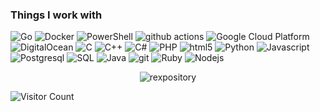 

<h3>Things I work with</h3>
<p>
  <img alt="Go" src="https://img.shields.io/badge/Go-00ADD8?style=flat-square&logo=go&logoColor=white" />
  <img alt="Docker" src="https://img.shields.io/badge/-Docker-46a2f1?style=flat-square&logo=docker&logoColor=white" />
  <img alt="PowerShell" src="https://img.shields.io/static/v1?logo=powershell&message=PowerShell&color=5580ff&logoColor=white&style=flat-square&label=%20" />
  <img alt="github actions" src="https://img.shields.io/badge/-Github_Actions-2088FF?style=flat-square&logo=github-actions&logoColor=white" />
  <img alt="Google Cloud Platform" src="https://img.shields.io/badge/-Google_Cloud_Platform-1a73e8?style=flat-square&logo=google-cloud&logoColor=white" />
  <img alt="DigitalOcean" src="https://img.shields.io/static/v1?logo=digitalocean&message=DigitalOcean&color=00122A&label=%20&style=flat-square" />
  <img alt="C" src="https://img.shields.io/badge/C-00599C?style=flat-square&logo=c&logoColor=white" />
  <img alt="C++" src="https://img.shields.io/badge/C%2B%2B-0c5682?style=flat-square&logo=c%2B%2B&logoColor=white" />
  <img alt="C#" src="https://img.shields.io/badge/C%23-7852ff?style=flat-square&logo=c-sharp&logoColor=white" />
  <img alt="PHP" src="https://img.shields.io/badge/PHP-430098?style=flat-square&logo=php&logoColor=white" />
  <img alt="html5" src="https://img.shields.io/badge/-HTML5-311C87?style=flat-square&logo=html5&logoColor=white" />
  <img alt="Python" src="https://img.shields.io/badge/Python-764ABC?style=flat-square&logo=python&logoColor=white" />  
  <img alt="Javascript" src="https://img.shields.io/badge/JavaScript-B7178C?style=flat-square&logo=javascript&logoColor=F7DF1E" />
  <img alt="Postgresql" src="https://img.shields.io/static/v1?logo=postgresql&message=PostgreSQL&color=E10098&logoColor=white&style=flat-square&label=%20" />
  <img alt="SQL" src="https://img.shields.io/badge/MySQL-CC6699?style=flat-square&logo=mysql&logoColor=white" />
  <img alt="Java" src="https://img.shields.io/badge/Java-ED8B00?style=flat-square&logo=java&logoColor=white" />
  <img alt="git" src="https://img.shields.io/badge/-Git-F05032?style=flat-square&logo=git&logoColor=white" />
  <img alt="Ruby" src="https://img.shields.io/badge/Ruby-CC342D?style=flat-square&logo=ruby&logoColor=white" />
  <img alt="Nodejs" src="https://img.shields.io/badge/-Nodejs-E34F26?style=flat-square&logo=Node.js&logoColor=white" />
</p> 





<p align="center"><img src="https://github-readme-streak-stats.herokuapp.com/?user=rexpository&theme=black-ice&hide_border=true&stroke=0000&background=0D1117&ring=e05397&fire=e05397&currStreakLabel=e05397" alt="rexpository" /></p>


![Visitor Count](https://profile-counter.glitch.me/rexpository/count.svg)
